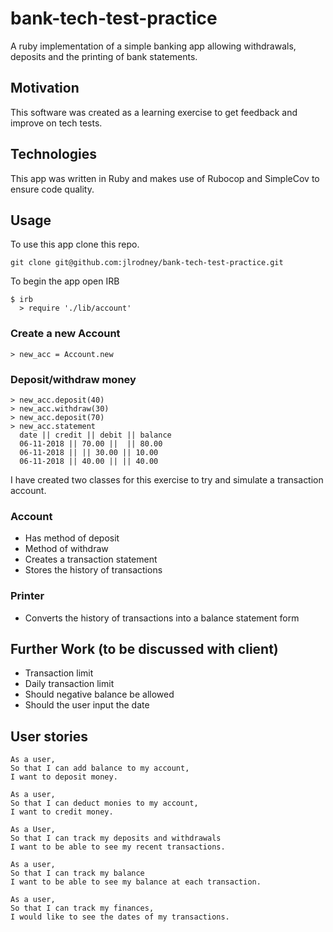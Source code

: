 # bank-tech-test-practice

A ruby implementation of a simple banking app allowing withdrawals, deposits and the printing of bank statements.

## Motivation
This software was created as a learning exercise to get feedback and improve on tech tests.

## Technologies
This app was written in Ruby and makes use of Rubocop and SimpleCov to ensure code  quality.

## Usage

To use this app clone this repo.
```
git clone git@github.com:jlrodney/bank-tech-test-practice.git
```
To begin the app open IRB
```
$ irb
  > require './lib/account'
```

### Create a new Account
```
> new_acc = Account.new
```

### Deposit/withdraw money
```
> new_acc.deposit(40)
> new_acc.withdraw(30)
> new_acc.deposit(70)
> new_acc.statement
  date || credit || debit || balance
  06-11-2018 || 70.00 ||  || 80.00
  06-11-2018 || || 30.00 || 10.00
  06-11-2018 || 40.00 || || 40.00
```

I have created two classes for this exercise to try and simulate a transaction account.

### Account
- Has method of deposit
- Method of withdraw
- Creates a transaction statement
- Stores the history of transactions

### Printer
- Converts the history of transactions into a balance statement form

## Further Work (to be discussed with client)
- Transaction limit
- Daily transaction limit
- Should negative balance be allowed
- Should the user input the date

User stories
-------------

```
As a user,
So that I can add balance to my account,
I want to deposit money.

As a user,
So that I can deduct monies to my account,
I want to credit money.

As a User,
So that I can track my deposits and withdrawals
I want to be able to see my recent transactions.  

As a user,
So that I can track my balance
I want to be able to see my balance at each transaction.

As a user,
So that I can track my finances,
I would like to see the dates of my transactions.
```
